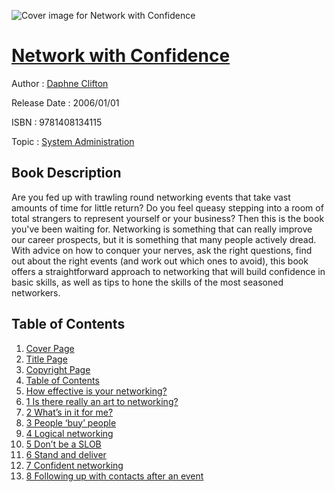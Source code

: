 ![Cover image for Network with Confidence](https://imgdetail.ebookreading.net/cover/cover/system_admin/EB9781408134115.jpg)

[Network with Confidence](https://ebookreading.net/view/book/Network+with+Confidence-EB9781408134115_1.html "Network with Confidence")
====================================================================================================================

Author : [Daphne Clifton](https://ebookreading.net/search/author/Daphne+Clifton)

Release Date : 2006/01/01

ISBN : 9781408134115

Topic : [System Administration](https://ebookreading.net/search/category/system-administration)

Book Description
-----------------

Are you fed up with trawling round networking events that take vast amounts of time for little return? Do you feel queasy stepping into a room of total strangers to represent yourself or your business? Then this is the book you've been waiting for.
Networking is something that can really improve our career prospects, but it is something that many people actively dread. With advice on how to conquer your nerves, ask the right questions, find out about the right events (and work out which ones to avoid), this book offers a straightforward approach to networking that will build confidence in basic skills, as well as tips to hone the skills of the most seasoned networkers.
              
Table of Contents
-----------------

1. [Cover Page](https://ebookreading.net/view/book/Network+with+Confidence-EB9781408134115_1.html)
1. [Title Page](https://ebookreading.net/view/book/Network+with+Confidence-EB9781408134115_2.html)
1. [Copyright Page](https://ebookreading.net/view/book/Network+with+Confidence-EB9781408134115_3.html)
1. [Table of Contents](https://ebookreading.net/view/book/Network+with+Confidence-EB9781408134115_4.html)
1. [How effective is your networking?](https://ebookreading.net/view/book/Network+with+Confidence-EB9781408134115_5.html#d6e2415)
1. [1 Is there really an art to networking?](https://ebookreading.net/view/book/Network+with+Confidence-EB9781408134115_6.html#d6e6328)
1. [2 What’s in it for me?](https://ebookreading.net/view/book/Network+with+Confidence-EB9781408134115_7.html#d6e243020)
1. [3 People ‘buy’ people](https://ebookreading.net/view/book/Network+with+Confidence-EB9781408134115_8.html#d6e367328)
1. [4 Logical networking](https://ebookreading.net/view/book/Network+with+Confidence-EB9781408134115_9.html#d6e519438)
1. [5 Don’t be a SLOB](https://ebookreading.net/view/book/Network+with+Confidence-EB9781408134115_10.html#d6e744453)
1. [6 Stand and deliver](https://ebookreading.net/view/book/Network+with+Confidence-EB9781408134115_11.html#d6e907963)
1. [7 Confident networking](https://ebookreading.net/view/book/Network+with+Confidence-EB9781408134115_12.html#d6e1068373)
1. [8 Following up with contacts after an event ](https://ebookreading.net/view/book/Network+with+Confidence-EB9781408134115_13.html#d6e1242085)
